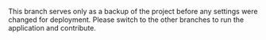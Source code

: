 This branch serves only as a backup of the project before any settings were changed for deployment. Please switch to the other branches to run the application and contribute. 
